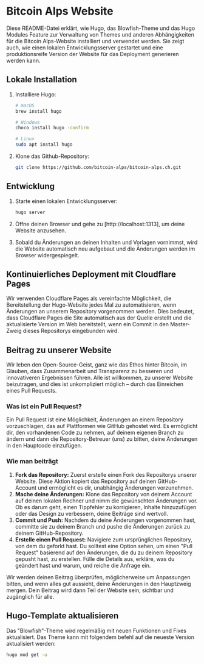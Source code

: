 
# Bitcoin Alps Website

Diese README-Datei erklärt, wie Hugo, das Blowfish-Theme und das Hugo Modules Feature zur Verwaltung von Themes und anderen Abhängigkeiten für die Bitcoin Alps-Website installiert und verwendet werden. Sie zeigt auch, wie einen lokalen Entwicklungsserver gestartet und eine produktionsreife Version der Website für das Deployment generieren werden kann.

## Lokale Installation

1. Installiere Hugo:

    ```bash
    # macOS
    brew install hugo

    # Windows
    choco install hugo -confirm

    # Linux
    sudo apt install hugo
    ```

2. Klone das Github-Repository:

    ```bash
    git clone https://github.com/bitcoin-alps/bitcoin-alps.ch.git
    ```

## Entwicklung

1. Starte einen lokalen Entwicklungsserver:

    ```bash
    hugo server
    ```

2. Öffne deinen Browser und gehe zu [http://localhost:1313], um deine Website anzusehen.

3. Sobald du Änderungen an deinen Inhalten und Vorlagen vornimmst, wird die Website automatisch neu aufgebaut und die Änderungen werden im Browser widergespiegelt.

## Kontinuierliches Deployment mit Cloudflare Pages

Wir verwenden Cloudflare Pages als vereinfachte Möglichkeit, die Bereitstellung der Hugo-Website jedes Mal zu automatisieren, wenn Änderungen an unserem Repository vorgenommen werden. Dies bedeutet, dass Cloudflare Pages die Site automatisch aus der Quelle erstellt und die aktualisierte Version im Web bereitstellt, wenn ein Commit in den Master-Zweig dieses Repositorys eingebunden wird.

## Beitrag zu unserer Website

Wir leben den Open-Source-Geist, ganz wie das Ethos hinter Bitcoin, im Glauben, dass Zusammenarbeit und Transparenz zu besseren und innovativeren Ergebnissen führen. Alle ist willkommen, zu unserer Website beizutragen, und dies ist unkompliziert möglich – durch das Einreichen eines Pull Requests.

### Was ist ein Pull Request?

Ein Pull Request ist eine Möglichkeit, Änderungen an einem Repository vorzuschlagen, das auf Plattformen wie GitHub gehostet wird. Es ermöglicht dir, den vorhandenen Code zu nehmen, auf deinem eigenen Branch zu ändern und dann die Repository-Betreuer (uns) zu bitten, deine Änderungen in den Hauptcode einzufügen. 

### Wie man beiträgt

1. **Fork das Repository:** Zuerst erstelle einen Fork des Repositorys unserer Website. Diese Aktion kopiert das Repository auf deinen GitHub-Account und ermöglicht es dir, unabhängig Änderungen vorzunehmen.
2. **Mache deine Änderungen:** Klone das Repository von deinem Account auf deinen lokalen Rechner und nimm die gewünschten Änderungen vor. Ob es darum geht, einen Tippfehler zu korrigieren, Inhalte hinzuzufügen oder das Design zu verbessern, deine Beiträge sind wertvoll.
3. **Commit und Push:** Nachdem du deine Änderungen vorgenommen hast, committe sie zu deinem Branch und pushe die Änderungen zurück zu deinem GitHub-Repository.
4. **Erstelle einen Pull Request:** Navigiere zum ursprünglichen Repository, von dem du geforkt hast. Du solltest eine Option sehen, um einen "Pull Request" basierend auf den Änderungen, die du zu deinem Repository gepusht hast, zu erstellen. Fülle die Details aus, erkläre, was du geändert hast und warum, und reiche die Anfrage ein.

Wir werden deinen Beitrag überprüfen, möglicherweise um Anpassungen bitten, und wenn alles gut aussieht, deine Änderungen in den Hauptzweig mergen. Dein Beitrag wird dann Teil der Website sein, sichtbar und zugänglich für alle.

## Hugo-Template aktualisieren

Das "Blowfish"-Theme wird regelmäßig mit neuen Funktionen und Fixes aktualisiert. Das Theme kann mit folgendem befehl auf die neueste Version aktualisiert werden:

```bash
hugo mod get -u
```